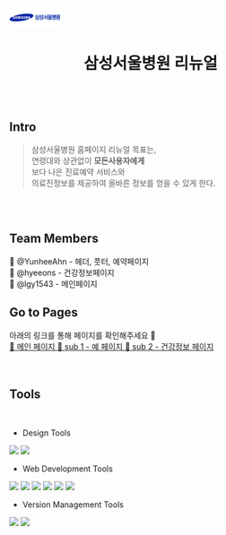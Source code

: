 <img src="./assets/images/loginPage_images/logoImages.png" width="18%">

<h1 align="center">삼성서울병원 리뉴얼</h1>
<br>
<br>

<h2>Intro</h2>

> 삼성서울병원 홈페이지 리뉴얼 목표는,<br/>
> 연령대와 상관없이 **모든사용자에게**  <br/>
> 보다 나은 진료예약 서비스와<br/>
> 의료진정보를 제공하여 올바른 정보를 얻을 수 있게 한다.<br/>

<br>
<br>

<h2>Team Members</h2>

<div display="flex">
🏥 @YunheeAhn - 헤더, 풋터, 예약페이지 <br>
🏥 @hyeeons - 건강정보페이지 <br>
🏥 @lgy1543 - 메인페이지 <br>
</div>

<h2> Go to Pages </h2>
아래의 링크를 통해 페이지를 확인해주세요 🎯 <br/>

<div display="flex">
  <a href="https://yunheeahn.github.io/SamsungHospital_re/"> 	🏥 메인 페이지 </a>
  <a href="https://yunheeahn.github.io/SamsungHospital_re/reservation.html"> 	💪 sub 1 - 예 페이지 </a>
  <a href="https://yunheeahn.github.io/SamsungHospital_re/healthCare.html"> 	💪 sub 2 - 건강정보 페이지 </a>
</div>
<br/>
<br/>

<h2>Tools</h2>
<br/>

- Design Tools
<div display="flex">
  <img src="https://img.shields.io/badge/figma-F24E1E?style=for-the-badge&logo=figma&logoColor=white">
  <img src="https://img.shields.io/badge/adobephotoshop-31A8FF?style=for-the-badge&logo=adobephotoshop&logoColor=white">
</div>

- Web Development Tools
<div display="flex">
  <img src="https://img.shields.io/badge/html5-E34F26?style=for-the-badge&logo=html5&logoColor=white">
  <img src="https://img.shields.io/badge/sass-CC6699?style=for-the-badge&logo=sass&logoColor=white">
  <img src="https://img.shields.io/badge/javascript-F7DF1E?style=for-the-badge&logo=javascript&logoColor=white">
  <img src="https://img.shields.io/badge/jquery-0769AD?style=for-the-badge&logo=jquery&logoColor=white">
  <img src="https://img.shields.io/badge/swiper-6332F6?style=for-the-badge&logo=swiper&logoColor=white">
  <img src="https://img.shields.io/badge/fontawesome-528DD7?style=for-the-badge&logo=fontawesome&logoColor=white">
</div>

- Version Management Tools
<div display="flex">
  <img src="https://img.shields.io/badge/git-F05032?style=for-the-badge&logo=git&logoColor=white">
  <img src="https://img.shields.io/badge/github-181717?style=for-the-badge&logo=github&logoColor=white">
</div>

